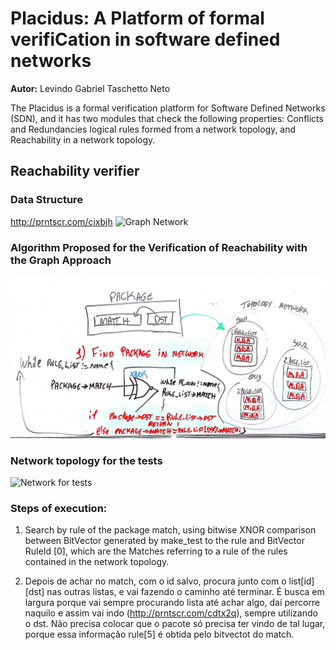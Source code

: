 # Placidus: A Platform of formal verifiCation in software defined networks
__Autor:__ Levindo Gabriel Taschetto Neto

The Placidus is a formal verification platform for Software Defined Networks (SDN), and it has two modules that check the following properties: Conflicts and Redundancies logical rules formed from a network topology, and Reachability in a network topology.

## Reachability verifier 

### Data Structure
http://prntscr.com/cixbjh
![Graph Network](reachNeter/src/main/resources/graph_network.png)

### Algorithm Proposed for the Verification of Reachability with the Graph Approach
![Algorithm proposed for Reachability Graph Verification](reachNeter/src/main/resources/algorithm_reachability_graph.jpg)

### Network topology for the tests
![Network for tests](reachNeter/src/main/resources/topology_network.png)

### Steps of execution:
1) Search by rule of the package match, using bitwise XNOR comparison between BitVector generated by make_test to the rule and BitVector RuleId [0], which are the Matches referring to a rule of the rules contained in the network topology.

2) Depois de achar no match, com o id salvo, procura junto com o list[id][dst] nas outras listas, e vai fazendo o caminho até terminar. É busca em largura porque vai sempre procurando lista até achar algo, daí percorre naquilo e assim vai indo (http://prntscr.com/cdtx2q), sempre utilizando o dst. Não precisa colocar que o pacote só precisa ter vindo de tal lugar, porque essa informação rule[5] é obtida pelo bitvectot do match.


